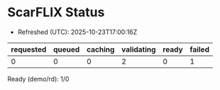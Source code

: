 ﻿# ScarFLIX Status

* Refreshed (UTC): 2025-10-23T17:00:16Z

| requested | queued | caching | validating | ready | failed |
|-----------|--------|---------|------------|-------|--------|
| 0 | 0 | 0 | 2 | 0 | 1 |

Ready (demo/rd): 1/0
